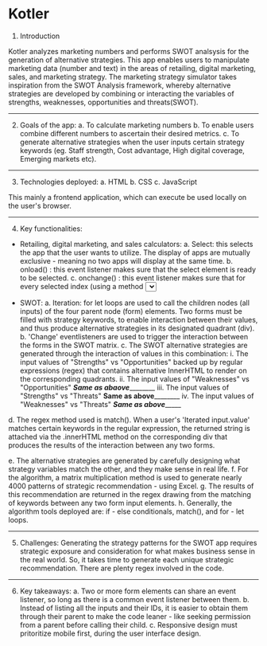 # Kotler

1. Introduction

Kotler analyzes marketing numbers and performs SWOT analsysis for the generation of alternative strategies.
This app enables users to manipulate marketing data (number and text) in the areas of retailing, digital marketing, sales,
and marketing strategy. The marketing strategy simulator takes inspiration from the SWOT Analysis framework, whereby alternative 
strategies are developed by combining or interacting the variables of strengths, weaknesses, opportunities and threats(SWOT).

-----------------------------------------------------------------------------------------------------------------------------

2. Goals of the app:
a. To calculate marketing numbers
b. To enable users combine different numbers to ascertain their desired metrics.
c. To generate alternative strategies when the user inputs certain strategy keywords (eg. Staff strength, Cost advantage, High digital coverage, Emerging markets etc).

------------------------------------------------------------------------------------------------------------------------------

3. Technologies deployed:
a. HTML
b. CSS
c. JavaScript

This mainly a frontend application, which can execute be used locally on the user's browser.

------------------------------------------------------------------------------------------------------------------------------

4. Key functionalities:
 - Retailing, digital marketing, and sales calculators:
  a. Select: this selects the app that the user wants to utilize. The display of apps are mutually exclusive - meaning no two apps will display at the same time.
  b. onload() : this event listener makes sure that the select element is ready to be selected.
  c. onchange() : this event listener makes sure that for every selected index (using a method <select id>.selectedIndex[arrayIndex]), its corresponding app displays, and is ready for use.
 
 - SWOT:
  a. Iteration: for let loops are used to call the children nodes (all inputs) of the four parent node (form) elements.
     Two forms must be filled with strategy keywords, to enable interaction between their values, and thus produce alternative
     strategies in its designated quadrant (div). 
  b. 'Change' eventlisteners are used to trigger the interaction between the forms in the SWOT matrix.
  c. The SWOT alternative strategies are generated through the interaction of values in this combination:
     i. The input values of "Strengths" vs "Opportunities" backed up by regular expressions (regex) that contains alternative InnerHTML to render on the corresponding quadrants.
     ii. The input values of "Weaknesses" vs "Opportunities" ___________Same as abaove___________________
     iii. The input values of "Strengths" vs "Threats" ________Same as above________________
     iv. The input values of "Weaknesses" vs "Threats" _________Same as above______________
    
  d. The regex method used is match(). When a user's 'Iterated input.value' matches certain keywords in the regular expression, the returned string
     is attached via the .innerHTML method on the corresponding div that produces the results of the interaction between any two forms.
    
  e. The alternative strategies are generated by carefully designing what strategy variables match the other, and they make sense in real life.
  f. For the algorithm, a matrix multiplication method is used to generate nearly 4000 patterns of strategic recommendation - using Excel.
  g. The results of this recommendation are returned in the regex drawing from the matching of keywords between any two form input elements.
  h. Generally, the algorithm tools deployed are: if - else conditionals, match(), and for - let loops.
    
 ----------------------------------------------------------------------------------------------------------------------------------------------------------------------
    
 5. Challenges:
    Generating the strategy patterns for the SWOT app requires strategic exposure and consideration for what makes business sense in the real world.
    So, it takes time to generate each unique strategic recommendation. There are plenty regex involved in the code.
 ----------------------------------------------------------------------------------------------------------------------------------------------------------------------
    
 6. Key takeaways:
 a. Two or more form elements can share an event listener, so long as there is a common event listener between them.
 b. Instead of listing all the inputs and their IDs, it is easier to obtain them through their parent to make the code leaner - like seeking permission
    from a parent before calling their child. 
 c. Responsive design must pritoritize mobile first, during the user interface design.
 
